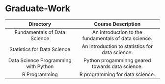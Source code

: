 # Graduate-Work

**Directory**|**Course Description**
:-----:|:-----:
Fundamentals of Data Science | An introduction to the fundamentals of data science.
Statistics for Data Science|  An introduction to statistics for data science.
Data Science Programming with Python | Python progamminng geared towards data science.
R Programming | R programming for data science.
